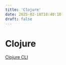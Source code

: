 ```yaml
---
title: 'Clojure'
date: 2025-02-18T18:40:10
draft: false
---
```


# Clojure

[Clojure CLI](Clojure%20311a6a7b59a24039a38e39f5e8c16bdd/Clojure%20CLI%2074626a94dba34a4eb762cc4852f35e98.md)
